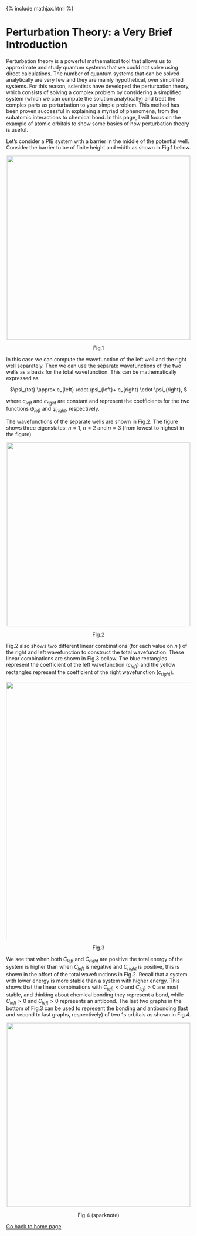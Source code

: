 {% include mathjax.html %}

# Perturbation Theory: a Very Brief Introduction


Perturbation theory is a powerful mathematical tool that allows us to approximate and study quantum systems that we could not solve using direct calculations. The number of quantum systems that can be solved analytically are very few and they are mainly hypothetical, over simplified systems. For this reason, scientists have developed the perturbation theory, which consists of solving a complex problem by considering a simplified system (which we can compute the solution analytically) and treat the complex parts as perturbation to your simple problem. This method has been proven successful in explaining a myriad of phenomena, from the subatomic interactions to chemical bond. In this page, I will focus on the example of atomic orbitals to show some basics of how perturbation theory is useful.

Let’s consider a PIB system with a barrier in the middle of the potential well. Consider the barrier to be of finite height and width as shown in Fig.1 bellow.
<p align="center">
  <img src="https://user-images.githubusercontent.com/35305574/38461524-b969859c-3aa0-11e8-85d4-cf257f26b9cc.jpg" width="500">
</p>
<p align="center">Fig.1</p>

In this case we can compute the wavefunction of the left well and the right well separately. Then we can use the separate wavefunctions of the two wells as a basis for the total wavefunction. This can be mathematically expressed as 

<p align="center">$\psi_{tot} \approx c_{left} \cdot \psi_{left}+ c_{right} \cdot \psi_{right}, $</p>

where $c_{left}$ and $c_{right}$ are constant and represent the coefficients for the two functions $\psi_{left}$ and $\psi_{right}$, respectively. 


The wavefunctions of the separate wells are shown in Fig.2. The figure shows three eigenstates: $n=1$, $n=2$ and $n=3$ (from lowest to highest in the figure).  

<p align="center">
  <img src="https://user-images.githubusercontent.com/35305574/38461733-faea5e2e-3aa5-11e8-8949-ef3102b6ea2f.jpg" width="500">
</p>
<p align="center">Fig.2</p>

Fig.2 also shows two different linear combinations (for each value on $n$ ) of the right and left wavefunction to construct the total wavefunction. These linear combinations are shown in Fig.3 bellow. The blue rectangles represent the coefficient of the left wavefunction ($c_{left}$) and the yellow rectangles represent the coefficient of the right wavefunction ($c_{right}$). 

<p align="center">
  <img src="https://user-images.githubusercontent.com/35305574/38461826-2268d834-3aa8-11e8-9d2e-3c0b86c882f6.jpg" width="700">
</p>
<p align="center">Fig.3</p>

We see that when both $C_{left}$ and $C_{right}$ are positive the total energy of the system is higher than when $C_{left}$ is negative and $C_{right}$ is positive, this is shown in the offset of the total wavefunctions in Fig.2. Recall that a system with lower energy is more stable than a system with higher energy. This shows that the linear combinations with $C_{left}<0$ and $C_{left}>0$ are most stable, and thinking about chemical bonding they represent a bond, while  $C_{left}>0$ and $C_{left}>0$ represents an antibond. 
The last two graphs in the bottom of Fig.3 can be used to represent the bonding and antibonding (last and second to last graphs, respectively) of two 1s orbitals as shown in Fig.4. 

<p align="center">
  <img src="https://user-images.githubusercontent.com/35305574/38461976-02621902-3aac-11e8-8150-fca251b7a6e7.gif" width="500">
</p>
<p align="center">Fig.4 (sparknote)</p>


[Go back to home page](/README.md)
